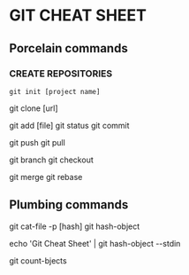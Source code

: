 # GIT CHEAT SHEET

## Porcelain commands

###  CREATE REPOSITORIES
``
git init [project name]
``

git clone [url]


git add [file]
git status
git commit

git push
git pull

git branch
git checkout

git merge
git rebase

## Plumbing commands

git cat-file -p [hash]
git hash-object

echo 'Git Cheat Sheet' | git hash-object --stdin

git count-bjects



